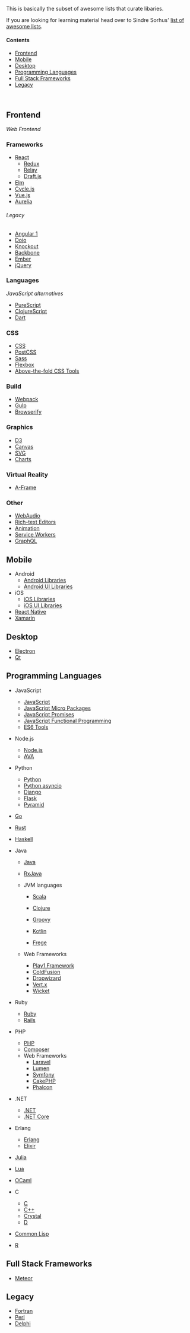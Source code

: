 This is basically the subset of awesome lists that curate libaries.

If you are looking for learning material head over to Sindre Sorhus' [list of awesome lists](https://github.com/sindresorhus/awesome).

#### Contents
- [Frontend](#frontend)
- [Mobile](#mobile)
- [Desktop](#desktop)
- [Programming Languages](#programming-languages)
- [Full Stack Frameworks](#full-stack-frameworks)
- [Legacy](#legacy)

<br/>

## Frontend

*Web Frontend*

### Frameworks

 - [React](https://github.com/brillout/awesome-react-components)
    - [Redux](https://github.com/brillout/awesome-redux)
    - [Relay](https://github.com/expede/awesome-relay)
    - [Draft.js](https://github.com/nikgraf/awesome-draft-js)
 - [Elm](https://github.com/isRuslan/awesome-elm)
 - [Cycle.js](https://github.com/cyclejs-community/awesome-cyclejs#libraries)
 - [Vue.js](https://github.com/vuejs/awesome-vue#libraries--plugins)
 - [Aurelia](https://github.com/behzad888/awesome-aurelia)

###### Legacy

 - [Angular 1](https://github.com/gianarb/awesome-angularjs)
 - [Dojo](https://github.com/peterkokot/awesome-dojo)
 - [Knockout](https://github.com/dnbard/awesome-knockout)
 - [Backbone](https://github.com/sadcitizen/awesome-backbone#libraries)
 - [Ember](https://github.com/nmec/awesome-ember)
 - [jQuery](https://github.com/peterkokot/awesome-jquery#plugins)

### Languages

*JavaScript alternatives*

 - [PureScript](https://github.com/passy/awesome-purescript)
 - [ClojureScript](https://github.com/hantuzun/awesome-clojurescript)
 - [Dart](https://github.com/yissachar/awesome-dart)

### CSS
 - [CSS](https://github.com/sotayamashita/awesome-css)
 - [PostCSS](https://github.com/postcss/postcss/blob/master/docs/plugins.md)
 - [Sass](https://github.com/Famolus/awesome-sass)
 - [Flexbox](https://github.com/afonsopacifer/awesome-flexbox)
 - [Above-the-fold CSS Tools](https://github.com/addyosmani/critical-path-css-tools)

### Build
 - [Webpack](https://github.com/d3viant0ne/awesome-webpack#libraries)
 - [Gulp](https://github.com/alferov/awesome-gulp#plugins)
 - [Browserify](https://github.com/ungoldman/awesome-browserify#tools)

### Graphics
 - [D3](https://github.com/wbkd/awesome-d3)
 - [Canvas](https://github.com/raphamorim/awesome-canvas#libraries)
 - [SVG](https://github.com/willianjusten/awesome-svg)
 - [Charts](https://github.com/zingchart/awesome-charting)

### Virtual Reality
 - [A-Frame](https://github.com/aframevr/awesome-aframe)

### Other
 - [WebAudio](https://github.com/notthetup/awesome-webaudio)
 - [Rich-text Editors](https://github.com/dok/awesome-text-editing#rich-text-editors-using-contenteditable)
 - [Animation](https://github.com/fliptheweb/motion-ui-design#libraries)
 - [Service Workers](https://github.com/TalAter/awesome-service-workers#libraries-and-tools)
 - [GraphQL](https://github.com/chentsulin/awesome-graphql)

## Mobile

 - Android
   - [Android Libraries](https://github.com/wasabeef/awesome-android-libraries)
   - [Android UI Libraries](https://github.com/wasabeef/awesome-android-ui)
 - iOS
    - [iOS Libraries](https://github.com/vsouza/awesome-ios#libraries-and-frameworks)
    - [iOS UI Libraries](https://github.com/cjwirth/awesome-ios-ui)
 - [React Native](https://github.com/jondot/awesome-react-native)
 - [Xamarin](https://github.com/benoitjadinon/awesome-xamarin)



## Desktop

 - [Electron](https://github.com/sindresorhus/awesome-electron#tools)
 - [Qt](https://github.com/JesseTG/awesome-qt#libraries)



<!--
## AI

*Artifical Intelligence*

 - [Machine Learning](https://github.com/josephmisiti/awesome-machine-learning)
 - [Speech Language Processing](https://github.com/edobashira/speech-language-processing)


## Security

 - [Cryptography](https://github.com/sobolevn/awesome-cryptography)
 - [Penetration testing](https://github.com/enaqx/awesome-pentest)


## DevOps

 - [Docker](https://github.com/veggiemonk/awesome-docker#tools)
 - [Vagrant](https://github.com/iJackUA/awesome-vagrant)
 - [CMake](https://github.com/onqtam/awesome-cmake)
 - [Serverless](https://github.com/JustServerless/awesome-serverless#plugins)
 - [Sysadmin](https://github.com/n1trux/awesome-sysadmin)
-->

## Programming Languages

 - JavaScript
    - [JavaScript](https://github.com/sorrycc/awesome-javascript)
    - [JavaScript Micro Packages](https://github.com/parro-it/awesome-micro-npm-packages#modules)
    - [JavaScript Promises](https://github.com/wbinnssmith/awesome-promises#convenience-utilities)
    - [JavaScript Functional Programming](https://github.com/stoeffel/awesome-fp-js#libraries)
    - [ES6 Tools](https://github.com/addyosmani/es6-tools)

 - Node.js
    - [Node.js](https://github.com/sindresorhus/awesome-nodejs#packages)
    - [AVA](https://github.com/avajs/awesome-ava#packages)

 - Python
   - [Python](https://github.com/vinta/awesome-python)
   - [Python asyncio](https://github.com/timofurrer/awesome-asyncio)
   - [Django](https://github.com/rosarior/awesome-django)
   - [Flask](https://github.com/humiaozuzu/awesome-flask#plugins)
   - [Pyramid](https://github.com/uralbash/awesome-pyramid)

 - [Go](https://github.com/avelino/awesome-go)

 - [Rust](https://github.com/kud1ing/awesome-rust)

 - [Haskell](https://github.com/krispo/awesome-haskell)

 - Java
   - [Java](https://github.com/akullpp/awesome-java)
   - [RxJava](https://github.com/eleventigers/awesome-rxjava)

   - JVM languages
       - [Scala](https://github.com/lauris/awesome-scala)

       - [Clojure](https://github.com/razum2um/awesome-clojure#awesome-tools-in-clojure)

       - [Groovy](https://github.com/kdabir/awesome-groovy)

       - [Kotlin](https://github.com/KotlinBy/awesome-kotlin)

       - [Frege](https://github.com/sfischer13/awesome-frege)

   - Web Frameworks
       - [Play1 Framework](https://github.com/PerfectCarl/awesome-play1)
       - [ColdFusion](https://github.com/seancoyne/awesome-coldfusion)
       - [Dropwizard](https://github.com/stve/awesome-dropwizard#open-source)
       - [Vert.x](https://github.com/vert-x3/vertx-awesome)
       - [Wicket](https://github.com/PhantomYdn/awesome-wicket)

 - Ruby
    - [Ruby](https://github.com/markets/awesome-ruby)
    - [Rails](https://github.com/hothero/awesome-rails-gem)

 - PHP
    - [PHP](https://github.com/ziadoz/awesome-php)
    - [Composer](https://github.com/jakoch/awesome-composer)
    - Web Frameworks
        - [Laravel](https://github.com/chiraggude/awesome-laravel#popular-packages)
        - [Lumen](https://github.com/unicodeveloper/awesome-lumen#packages-and-middleware)
        - [Symfony](https://github.com/sitepoint/awesome-symfony)
        - [CakePHP](https://github.com/friendsofcake/awesome-cakephp#plugins)
        - [Phalcon](https://github.com/sergeyklay/awesome-phalcon)

 - .NET
    - [.NET](https://github.com/quozd/awesome-dotnet)
    - [.NET Core](https://github.com/thangchung/awesome-dotnet-core#frameworks-libraries-and-tools)

 - Erlang
    - [Erlang](https://github.com/drobakowski/awesome-erlang)
    - [Elixir](https://github.com/h4cc/awesome-elixir)

 - [Julia](https://github.com/svaksha/Julia.jl)

 - [Lua](https://github.com/LewisJEllis/awesome-lua)

 - [OCaml](https://github.com/rizo/awesome-ocaml)

 - C
    - [C](https://github.com/aleksandar-todorovic/awesome-c)
    - [C++](https://github.com/fffaraz/awesome-cpp)
    - [Crystal](https://github.com/veelenga/awesome-crystal)
    - [D](https://github.com/zhaopuming/awesome-d)

 - [Common Lisp](https://github.com/CodyReichert/awesome-cl)

 - [R](https://github.com/qinwf/awesome-R)

## Full Stack Frameworks

 - [Meteor](https://github.com/Urigo/awesome-meteor)

## Legacy

 - [Fortran](https://github.com/rabbiabram/awesome-fortran)
 - [Perl](https://github.com/hachiojipm/awesome-perl)
 - [Delphi](https://github.com/Fr0sT-Brutal/awesome-delphi)
